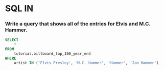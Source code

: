 # SQL IN

### Write a query that shows all of the entries for Elvis and M.C. Hammer.
```sql
SELECT
    *
FROM
    tutorial.billboard_top_100_year_end
WHERE
    artist IN ('Elvis Presley', 'M.C. Hammer', 'Hammer', 'Jan Hammer');
```